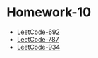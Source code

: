 # Homework-10

- [LeetCode-692](./LeetCode-692/README.md)
- [LeetCode-787](./LeetCode-787/README.md)
- [LeetCode-934](./LeetCode-934/README.md)